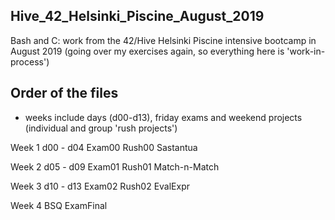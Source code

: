 ## Hive_42_Helsinki_Piscine_August_2019

Bash and C: work from the 42/Hive Helsinki Piscine intensive bootcamp in August 2019 (going over my exercises again, so everything here is 'work-in-process')




## Order of the files 
- weeks include days (d00-d13), friday exams and weekend projects (individual and group 'rush projects')

Week 1 
d00 - d04
Exam00
Rush00
Sastantua

Week 2
d05 - d09
Exam01
Rush01
Match-n-Match

Week 3
d10 - d13
Exam02
Rush02
EvalExpr

Week 4
BSQ
ExamFinal
